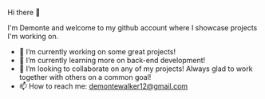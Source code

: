 Hi there 👋

I'm Demonte and welcome to my github account where I showcase projects I'm working on.
- 🔭 I’m currently working on some great projects! 
- 🌱 I’m currently learning more on back-end development!
- 👯 I’m looking to collaborate on any of my projects! Always glad to work together with others on a common goal!
- 📫 How to reach me: demontewalker12@gmail.com



<!--
**thecoolguy2001/thecoolguy2001** is a ✨ _special_ ✨ repository because its `README.md` (this file) appears on your GitHub profile.

Here are some ideas to get you started:

- 🔭 I’m currently working on ...
- 🌱 I’m currently learning ...
- 👯 I’m looking to collaborate on ...
- 🤔 I’m looking for help with ...
- 💬 Ask me about ...
- 📫 How to reach me: ...
- 😄 Pronouns: ...
- ⚡ Fun fact: ...
-->
